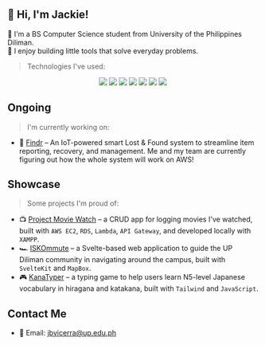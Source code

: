 ## 🌌 Hi, I'm Jackie!
🌻 I'm a BS Computer Science student from University of the Philippines Diliman.  
🔧 I enjoy building little tools that solve everyday problems. 
> Technologies I've used:
<p align="center">
  <img src="https://img.shields.io/badge/AWS-232F3E?style=for-the-badge&logo=amazonaws&logoColor=white" />
  <img src="https://img.shields.io/badge/Svelte-FF3E00?style=for-the-badge&logo=svelte&logoColor=white" />
  <img src="https://img.shields.io/badge/React-20232A?style=for-the-badge&logo=react&logoColor=61DAFB" />  
  <img src="https://img.shields.io/badge/Bootstrap-563D7C?style=for-the-badge&logo=bootstrap&logoColor=white" />
  <img src="https://img.shields.io/badge/Tailwind_CSS-38B2AC?style=for-the-badge&logo=tailwind-css&logoColor=white" />
  <img src="https://img.shields.io/badge/Mapbox-4264FB?style=for-the-badge&logo=mapbox&logoColor=white" />
  <img src="https://img.shields.io/badge/MySQL-005C84?style=for-the-badge&logo=mysql&logoColor=white" />
</p>

## Ongoing
> I'm currently working on:
- 🧸 [Findr](#) – An IoT-powered smart Lost & Found system to streamline item reporting, recovery, and management. Me and my team are currently figuring out how the whole system will work on AWS!

## Showcase
> Some projects I'm proud of:
- 📺 [Project Movie Watch](https://moviewatch.cloud/Project-Movie-Watch/mymovies/login.php) – a CRUD app for logging movies I've watched, built with `AWS EC2`, `RDS`, `Lambda`, `API Gateway`, and developed locally with `XAMPP`.
- 🏎 [ISKOmmute](https://iskommute.vercel.app/) – a Svelte-based web application to guide the UP Diliman community in navigating around the campus, built with `SvelteKit` and `MapBox`.
- 🎮 [KanaTyper](https://kana-typer.vercel.app/) – a typing game to help users learn N5-level Japanese vocabulary in hiragana and katakana, built with `Tailwind` and `JavaScript`.


## Contact Me
- 📧 Email: jbvicerra@up.edu.ph
<!--
**derouru/derouru** is a ✨ _special_ ✨ repository because its `README.md` (this file) appears on your GitHub profile.

Here are some ideas to get you started:

- 🔭 I’m currently working on ...
- 🌱 I’m currently learning ...
- 👯 I’m looking to collaborate on ...
- 🤔 I’m looking for help with ...
- 💬 Ask me about ...
- 📫 How to reach me: ...
- 😄 Pronouns: ...
- ⚡ Fun fact: ...
-->
